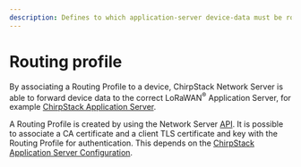 ```yaml
---
description: Defines to which application-server device-data must be routed.
---
```


# Routing profile

By associating a Routing Profile to a device, ChirpStack Network Server is able to forward
device data to the correct LoRaWAN<sup>&reg;</sup> Application Server, for example
[ChirpStack Application Server](../../application-server/index.md). 

A Routing Profile is created by using the Network Server [API](../integrate/api.md).
It is possible to associate a CA certificate and a client TLS certificate and key
with the Routing Profile for authentication. This depends on the
[ChirpStack Application Server Configuration](../../application-server/install/config.md).
